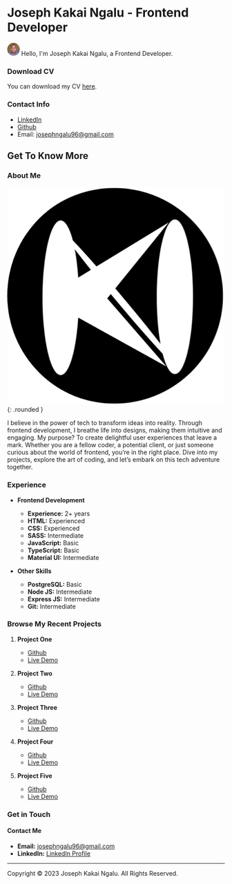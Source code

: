 # Joseph Kakai Ngalu - Frontend Developer
<img src="./assets/profile-pic.jpg" alt="Joseph Kakai Ngalu profile picture" style="border-radius: 50%; height: 30px;">
Hello, I'm Joseph Kakai Ngalu, a Frontend Developer.


### Download CV
You can download my CV [here](./assets/Joseph%20Kakai%20Ngalu%20CV.pdf).

### Contact Info
- [LinkedIn]([link-to-linkedin](https://www.linkedin.com/in/kakai-ngalu-041a96140/))
- [Github]([link-to-github](https://github.com/kakaingalu))
- Email: josephngalu96@gmail.com

## Get To Know More

### About Me

![Kochela Icon](./assets/about-pic.png){: .rounded }

I believe in the power of tech to transform ideas into reality. Through frontend development, I breathe life into designs, making them intuitive and engaging. My purpose? To create delightful user experiences that leave a mark. Whether you are a fellow coder, a potential client, or just someone curious about the world of frontend, you’re in the right place. Dive into my projects, explore the art of coding, and let’s embark on this tech adventure together.

### Experience
- **Frontend Development**
  - **Experience:** 2+ years
  - **HTML:** Experienced
  - **CSS:** Experienced
  - **SASS:** Intermediate
  - **JavaScript:** Basic
  - **TypeScript:** Basic
  - **Material UI:** Intermediate

- **Other Skills**
  - **PostgreSQL:** Basic
  - **Node JS:** Intermediate
  - **Express JS:** Intermediate
  - **Git:** Intermediate

### Browse My Recent Projects
1. **Project One**
   - [Github](https://github.com/kakaingalu/Bekry-Ecommerce)
   - [Live Demo](https://github.com/kakaingalu/Bekry-Ecommerce/blob/main/README.md)

2. **Project Two**
   - [Github](https://github.com/kakaingalu/All-in-one-planner)
   - [Live Demo](https://github.com/kakaingalu/All-in-one-planner/blob/main/README.md)

3. **Project Three**
   - [Github](https://github.com/Laban254/KuizDoc)
   - [Live Demo](https://github.com/Laban254/KuizDoc/blob/main/README.md)

4. **Project Four**
   - [Github](https://github.com/kakaingalu/YoutubeDownloader)
   - [Live Demo](https://github.com/kakaingalu/YoutubeDownloader/blob/main/README.md)

5. **Project Five**
   - [Github](https://github.com/kakaingalu/mikutano)
   - [Live Demo](https://github.com/kakaingalu/mikutano/blob/main/README.md)

### Get in Touch

#### Contact Me
- **Email:** [josephngalu96@gmail.com](mailto:josephngalu96@gmail.com)
- **LinkedIn:** [LinkedIn Profile](https://www.linkedin.com/in/kakai-ngalu-041a96140/)

---

Copyright © 2023 Joseph Kakai Ngalu. All Rights Reserved.
